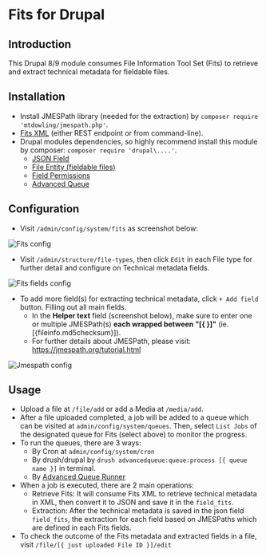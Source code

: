 # Fits for Drupal

## Introduction

This Drupal 8/9 module consumes File Information Tool Set (Fits) to retrieve and extract technical metadata for fieldable files.

## Installation

- Install JMESPath library (needed for the extraction) by `composer require 'mtdowling/jmespath.php'`.
- [Fits XML](https://projects.iq.harvard.edu/fits/get-started-using-fits) (either REST endpoint or from command-line).
- Drupal modules dependencies, so highly recommend install this module by composer: `composer require 'drupal\....'`.
  - [JSON Field](https://www.drupal.org/project/json_field)
  - [File Entity (fieldable files)](https://www.drupal.org/project/file_entity)
  - [Field Permissions](https://www.drupal.org/project/field_permissions)
  - [Advanced Queue](https://www.drupal.org/project/advancedqueue)

## Configuration

- Visit  `/admin/config/system/fits` as screenshot below:

![Fits config](https://www.drupal.org/files/project-images/Screen%20Shot%202021-06-23%20at%2011.10.11%20PM.png)

- Visit `/admin/structure/file-types`, then click `Edit` in each File type for further detail and configure on Technical metadata fields.

![Fits fields config](https://www.drupal.org/files/project-images/Screen%20Shot%202021-06-23%20at%2011.17.44%20PM.png)

- To add more field(s) for extracting technical metadata, click `+ Add field` button. Filling out all main fields.
  * In the **Helper text** field (screenshot below), make sure to enter one or multiple JMESPath(s) **each wrapped between "[{ }]"** (ie. [{fileinfo.md5checksum}]).
  * For further details about JMESPath, please visit: https://jmespath.org/tutorial.html

![Jmespath config](https://www.drupal.org/files/project-images/Screen%20Shot%202021-06-23%20at%2011.54.52%20PM.png)

## Usage

- Upload a file at `/file/add` or add a Media at `/media/add`.
- After a file uploaded completed, a job will be added to a queue which can be visited at `admin/config/system/queues`. Then, select `List Jobs` of the designated queue for Fits (select above) to monitor the progress.
- To run the queues, there are 3 ways:
  - By Cron at `admin/config/system/cron`
  - By drush/drupal by `drush advancedqueue:queue:process [{ queue name }]` in terminal.
  - By [Advanced Queue Runner](https://www.drupal.org/project/advancedqueue_runner)
- When a job is executed, there are 2 main operations:
  * Retrieve Fits: It will consume Fits XML to retrieve technical metadata in XML, then convert it to JSON and save it in the `field_fits`.
  * Extraction: After the technical metadata is saved in the json field `field_fits`, the extraction for each field based on JMESPaths which are defined in each Fits fields.
- To check the outcome of the Fits metadata and extracted fields in a file, visit `/file/[{ just uploaded File ID }]/edit`
